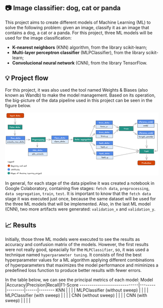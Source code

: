 ## :camera: Image classifier: dog, cat or panda
This project aims to create different models of Machine Learning (ML) to solve the following problem: given an image, classify it as an image that contains a dog, a cat or a panda. For this project, three ML models will be used for the image classification:
- __K-nearest neighbors__ (KNN) algorithm, from the library scikit-learn;
- __Multi-layer perceptron classifier__ (MLPClassifier), from the library scikit-learn;
- __Convolucional neural network__ (CNN), from the library TensorFlow.

## :bulb: Project flow
For this project, it was also used the tool named Weights & Biases (also known as Wandb) to make the model management. Based on its operation, the big-picture of the data pipeline used in this project can be seen in the figure below.

![image info](./images/img-modelo-com-fundo.png)

In general, for each stage of the data pipeline it was created a notebook in Google Colaboratory, containing five stages: `fetch data`, `preprocessing`, `data segregation`, `train`, `test`. It is important to know that the `fetch data` stage it was executed just once, because the same dataset will be used for the three ML models that will be implemented. Also, in the last ML model (CNN), two more artifacts were generated: `validation_x` and `validation_y`. 

## :chart_with_upwards_trend: Results

Initially, those three ML models were executed to see the results as accuracy and confusion matrix of the models. However, the first results were not really good, speacially for the `MLPClassifier`, so, it was used a technique named `hyperparameter tuning`. It consists of find the best hyperparameter values for a ML algorithm applying different combinations of hyperparameters that maximizes the model performance and miminizes a predefined loss function to produce better results with fewer errors.

In the table below, we can see the principal metrics of each model:
Model                         |Accuracy|Precision|Recall|F1-Score
------------------------------|--------|---------|------|--------
KNN                           |        |         |      |
MLPClassifier (without sweep) |        |         |      |
MLPClassifier (with sweep)    |        |         |      |
CNN (without sweep)           |        |         |      |
CNN (with sweep)              |        |         |      |
